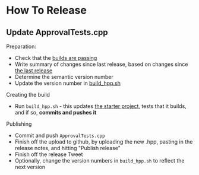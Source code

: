 <a id="top"></a>
# How To Release

## Update ApprovalTests.cpp

Preparation:

* Check that the [builds are passing](https://github.com/approvals/ApprovalTests.cpp/commits/master)
* Write summary of changes since last release, based on changes since [the last release](https://github.com/approvals/ApprovalTests.cpp/releases)
* Determine the semantic version number
* Update the version number in [build_hpp.sh](build_hpp.sh)

Creating the build

* Run `build_hpp.sh` - this updates [the starter project](https://github.com/approvals/ApprovalTests.cpp.StarterProject), tests that it builds, and if so, **commits and pushes it**

Publishing
 
* Commit and push `ApprovalTests.cpp`
* Finish off the upload to github, by uploading the new .hpp, pasting in the release notes, and hitting "Publish release"
* Finish off the release Tweet
* Optionally, change the version numbers in `build_hpp.sh` to reflect the next version
